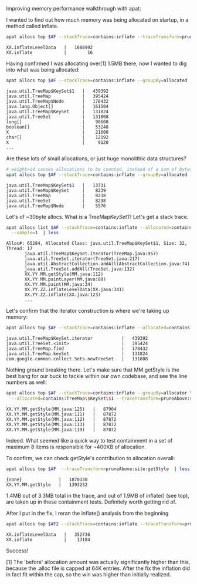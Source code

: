 Improving memory performance walkthrough with apat:

I wanted to find out how much memory was being allocated on startup, in a method called inflate.

```sh
apat allocs top $AF --stackTrace=contains:inflate --traceTransform=pruneAbove:site:inflate  | less
```

```
XX.inflateLevelData   |   1688992
XX.inflate            |        16
```

Having confirmed I was allocating over[1] 1.5MB there, now I wanted to dig into what was being allocated:

```sh
apat allocs top $AF --stackTrace=contains:inflate --groupBy=allocated  | less
```

```
java.util.TreeMap$KeySet$1   |   439392
java.util.TreeMap            |   395424
java.util.TreeMap$Node       |   178432
java.lang.Object[]           |   161504
java.util.TreeMap$KeySet     |   131824
java.util.TreeSet            |   131808
long[]                       |    98608
boolean[]                    |    53248
X                            |    21600
char[]                       |    12192
X                            |     9120
...
```

Are these lots of small allocations, or just huge monolithic data structures?

```sh
# weight=id causes allocations to be counted, instead of a sum of bytes allocated
apat allocs top $AF --stackTrace=contains:inflate --groupBy=allocated --weight=id | less
```

```
java.util.TreeMap$KeySet$1   |   13731
java.util.TreeMap$KeySet     |    8239
java.util.TreeMap            |    8238
java.util.TreeSet            |    8238
java.util.TreeMap$Node       |    5576
```

Lot's of ~30byte allocs.  What is a TreeMap$KeySet$1?  Let's get a stack trace.

```sh
apat allocs list $AF --stackTrace=contains:inflate --allocated=contains:TreeMap\$KeySet\$1 \
  --sample=1  | less
```

```
Alloc#: 65284, Allocated Class: java.util.TreeMap$KeySet$1, Size: 32, Thread: 17
       java.util.TreeMap$KeySet.iterator(TreeMap.java:957)
       java.util.TreeSet.iterator(TreeSet.java:217)
       java.util.AbstractCollection.addAll(AbstractCollection.java:74)
       java.util.TreeSet.addAll(TreeSet.java:132)
       XX.YY.MM.getStyle(MM.java:112)
       XX.YY.MM.paintLayer(MM.java:88)
       XX.YY.MM.paint(MM.java:34)
       XX.YY.ZZ.inflateLevelData(XX.java:341)
       XX.YY.ZZ.inflate(XX.java:123)
       ...
```


Let's confirm that the iterator construction is where we're taking up memory:

```sh
apat allocs top $AF --stackTrace=contains:inflate --allocated=contains:Tree  | less
```

```
java.util.TreeMap$KeySet.iterator           |   439392
java.util.TreeSet.<init>                    |   395424
java.util.TreeMap.find                      |   178432
java.util.TreeMap.keySet                    |   131824
com.google.common.collect.Sets.newTreeSet   |   131808
```

Nothing ground breaking there.  Let's make sure that MM.getStyle is the best
bang for our buck to tackle within our own codebase, and see the line numbers as well:

```sh
apat allocs top $AF --stackTrace=contains:inflate --groupBy=allocator \
  --allocated=contains:TreeMap\$KeySet\$1 --traceTransform=pruneAbove:site:XX  | less
```

```
XX.YY.MM.getStyle(MM.java:125)   |   87904
XX.YY.MM.getStyle(MM.java:111)   |   87872
XX.YY.MM.getStyle(MM.java:112)   |   87872
XX.YY.MM.getStyle(MM.java:113)   |   87872
XX.YY.MM.getStyle(MM.java:119)   |   87872
```

Indeed.  What seemed like a quick way to test containment in a set of maximum 8 items
is responsible for ~400KB of allocation.

To confirm, we can check getStyle's contribution to allocation overall:

```sh
apat allocs top $AF  --traceTransform=pruneAbove:site:getStyle  | less
```

```
{none}              |   1870330
XX.YY.MM.getStyle   |   1393232
```

1.4MB out of 3.3MB total in the trace, and out of 1.9MB of inflate() (see top), are taken up in these containment tests.
Definitely worth getting rid of.

After I put in the fix, I reran the inflate() analysis from the beginning
```sh
apat allocs top $AF2 --stackTrace=contains:inflate --traceTransform=pruneAbove:site:inflate  | less
```

```
XX.inflateLevelData   |   352736
XX.inflate            |    13184
```

Success!

[1] The 'before' allocation amount was actually significantly higher than this, because the .alloc file is capped at 64K entries.
After the fix the inflation did in fact fit within the cap, so the win was higher than initially realized.
